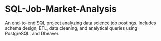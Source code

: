 # SQL-Job-Market-Analysis
An end-to-end SQL project analyzing data science job postings. Includes schema design, ETL, data cleaning, and analytical queries using PostgreSQL. and Dbeaver.
